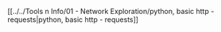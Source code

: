 
[[../../Tools n Info/01 - Network Exploration/python, basic http - requests|python, basic http - requests]]


